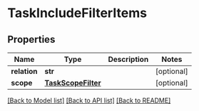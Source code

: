 # TaskIncludeFilterItems

## Properties
Name | Type | Description | Notes
------------ | ------------- | ------------- | -------------
**relation** | **str** |  | [optional] 
**scope** | [**TaskScopeFilter**](TaskScopeFilter.md) |  | [optional] 

[[Back to Model list]](../README.md#documentation-for-models) [[Back to API list]](../README.md#documentation-for-api-endpoints) [[Back to README]](../README.md)

